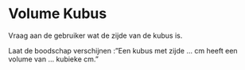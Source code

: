 # Volume Kubus

Vraag aan de gebruiker wat de zijde van de kubus is.

Laat de boodschap verschijnen :”Een kubus met zijde … cm heeft een volume van … kubieke cm.”


